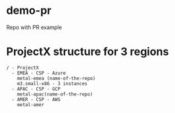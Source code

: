 # demo-pr
Repo with PR example

# ProjectX structure for 3 regions

```
/ - ProjectX
  - EMEA - CSP - Azure
    metal-emea (name-of-the-repo)
    m3.small-x86 - 3 instances
  - APAC - CSP - GCP
    metal-apac(name-of-the-repo)
  - AMER - CSP - AWS
    metal-amer
```

